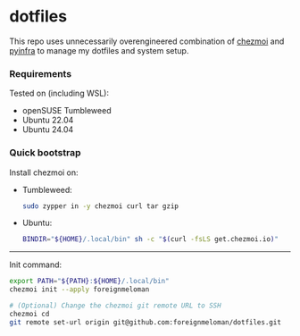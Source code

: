 # dotfiles

This repo uses unnecessarily overengineered combination of [chezmoi](https://github.com/twpayne/chezmoi) and [pyinfra](https://pyinfra.com/) to manage my dotfiles and system setup.

### Requirements

Tested on (including WSL):
* openSUSE Tumbleweed
* Ubuntu 22.04
* Ubuntu 24.04

### Quick bootstrap

Install chezmoi on:

* Tumbleweed:
    ```bash
    sudo zypper in -y chezmoi curl tar gzip
    ```

* Ubuntu:
    ```bash
    BINDIR="${HOME}/.local/bin" sh -c "$(curl -fsLS get.chezmoi.io)"
    ```
---
Init command:

```bash
export PATH="${PATH}:${HOME}/.local/bin"
chezmoi init --apply foreignmeloman

# (Optional) Change the chezmoi git remote URL to SSH
chezmoi cd
git remote set-url origin git@github.com:foreignmeloman/dotfiles.git
```
